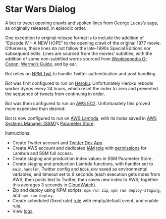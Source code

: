 # Star Wars Dialog

A bot to tweet opening crawls and spoken lines from George Lucas’s saga, as originally released, in episodic order.

One exception to original release format is to include the addition of “Episode IV – A NEW HOPE” to the opening crawl of the original 1977 movie. Otherwise, these lines do not follow the late-1990s Special Editions nor subsequent edits. Lines are sourced from the movies’ subtitles, with the addition of some non-subtitled words sourced from [Wookieepedia G-Canon](https://starwars.fandom.com/wiki/Star_Wars_Legends#Official_levels_of_canon), [Wermo’s Guide](http://www.completewermosguide.com/), and by ear.

Bot relies on [NPM Twit](https://www.npmjs.com/package/twit) to handle Twitter authentication and post handling.

Bot was first configured to run on [Heroku](https://www.heroku.com/). Unfortunately Heroku reboots worker dynos every 24 hours, which reset the index to zero and prevented the sequence of tweets from continuing in order.

Bot was then configured to run on [AWS EC2](https://aws.amazon.com/ec2/). Unfortunately this proved more expensive than desired.

Bot is now configured to run on [AWS Lambda](https://aws.amazon.com/lambda/), with its index saved in [AWS Systems Manager (SSM)](https://aws.amazon.com/systems-manager/)’s [Parameter Store](https://docs.aws.amazon.com/systems-manager/latest/userguide/systems-manager-parameter-store.html).

Instructions:

- Create Twitter account and [Twitter Dev App](https://developer.twitter.com/en/docs/basics/apps/overview).
- Create AWS account and dedicated [IAM](https://aws.amazon.com/iam/) [role](https://aws.amazon.com/iam/features/manage-roles/) with [permissions](https://aws.amazon.com/iam/features/manage-permissions/) for Lambda and SSM full access.
- Create staging and production index values in SSM Parameter Store.
- Create staging and production Lambda functions, with handler set to `main.handler`, Twitter config and `NODE_ENV` saved as environmental variables, and timeout set to 6 seconds (each execution gets index from AWS, then posts text to Twitter, then saves new index to AWS; together this averages 3 seconds in [CloudWatch](https://aws.amazon.com/cloudwatch/)).
- Zip and deploy using NPM scripts: `npm run zip`, `npm run deploy-staging`, and `npm run deploy`.
- Create scheduled (fixed rate) [rule](https://docs.aws.amazon.com/AmazonCloudWatch/latest/events/Create-CloudWatch-Events-Scheduled-Rule.html) with empty/default event, and enable rule.
- View [logs](https://docs.aws.amazon.com/AmazonCloudWatch/latest/logs/WhatIsCloudWatchLogs.html).
